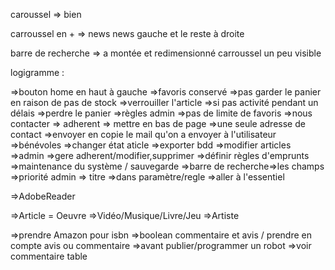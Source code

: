 caroussel => bien

carroussel en + => news
news gauche et le reste à droite

barre de recherche => a montée et redimensionné
carroussel un peu visible

logigramme :

=>bouton home en haut à gauche
=>favoris conservé 
=>pas garder le panier en raison de pas de stock
=>verrouiller l'article
=>si pas activité pendant un délais =>perdre le panier
=>règles admin
=>pas de limite de favoris
=>nous contacter => adherent => mettre en bas de page
=>une seule adresse de contact
=>envoyer en copie le mail qu'on a envoyer à l'utilisateur
=>bénévoles
=>changer état aticle
=>exporter bdd
=>modifier articles
=>admin
=>gere adherent/modifier,supprimer
=>définir règles d'emprunts
=>maintenance du système / sauvegarde
=>barre de recherche=>les champs 
=>priorité admin => titre
=>dans paramètre/regle
=>aller à l'essentiel


=>AdobeReader

=>Article = Oeuvre
=>Vidéo/Musique/Livre/Jeu
=>Artiste

=>prendre Amazon pour isbn
=>boolean commentaire et avis / prendre en compte 
avis ou commentaire
=>avant publier/programmer un robot
=>voir commentaire table